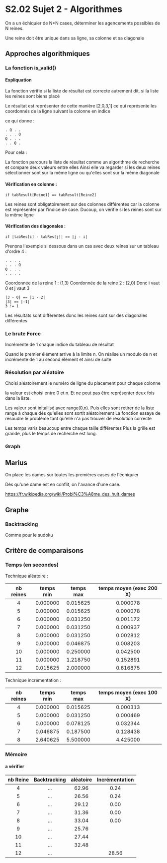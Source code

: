 # S2.02 Sujet 2 - Algorithmes

On a un échiquier de N\*N cases, déterminer les agencements possibles de N reines.

Une reine doit être unique dans sa ligne, sa colonne et sa diagonale

## Approches algorithmiques

### La fonction is_valid()

#### Expliquation

La fonction vérifie si la liste de résultat est correcte autrement dit, si la liste les reines sont biens placé

Le résultat est représenter de cette manière [2,0,3,1] ce qui représente les coordonnés de la ligne suivant la colonne en indice

ce qui donne :

    . Q . .
    . . . Q
    Q . . .
    . . Q .

Pour cela :

La fonction parcours la liste de résultat comme un algorithme de recherche et compare deux valeurs entre elles
Ainsi elle va regarder si les deux reines sélectionner sont sur la même ligne ou qu'elles sont sur la même diagonale

#### Vérification en colonne :

    if tabResult[Reine1] == tabResult[Reine2]

Les reines sont obligatoirement sur des colonnes différentes car la colonne est représenter par l'indice de case. Ducoup, on vérifie si les reines sont sur la même ligne

#### Vérification des diagonales :

    if |tabRes[i] - tabRes[j]| == |j - i|

Prenons l'exemple si dessous dans un cas avec deux reines sur un tableau d'ordre 4 :

    . . . .
    . . . Q
    Q . . .
    . . . .

Coordonnée de la reine 1 : (1,3)
Coordonnée de la reine 2 : (2,0)
Donc i vaut 0 et j vaut 3

    |3 - 0| == |1 - 2|
    |3| == |-1|
    3 != 1

Les résultats sont différentes donc les reines sont sur des diagonales différentes

### Le brute Force

Incrémente de 1 chaque indice du tableau de résultat

Quand le premier élément arrive à la limite n.
On réalise un modulo de n et incrémente de 1 au second élément et ainsi de suite

### Résolution par aléatoire

Choisi aléatoirement le numéro de ligne du placement pour chaque colonne

la valeur est choisi entre 0 et n. Et ne peut pas être représenter deux fois dans la liste.

Les valeur sont initailisé avec range(0,n). Puis elles sont retirer de la liste range à chaque dès qu'elles sont sortit aléatoirement
La fonction essaye de résoudre le problème tant qu'elle n'a pas trouver de résolution correcte

Les temps varis beaucoup entre chaque taille différentes
Plus la grille est grande, plus le temps de recherche est long.

### Graph

## Marius

On place les dames sur toutes les premières cases de l'échiquier

Dès qu'une dame est en conflit, on l'avance d'une case.

<https://fr.wikipedia.org/wiki/Probl%C3%A8me_des_huit_dames>

## Graphe

### Backtracking

Comme pour le sudoku

## Critère de comparaisons

### Temps (en secondes)

Technique aléatoire :

| nb reines | temps min | temps max | temps moyen (exec 200 X) |
| :-------: | :-------: | :-------: | :----------------------: |
|     4     | 0.000000  | 0.015625  |         0.000078         |
|     5     | 0.000000  | 0.015625  |         0.000078         |
|     6     | 0.000000  | 0.031250  |         0.001172         |
|     7     | 0.000000  | 0.031250  |         0.000937         |
|     8     | 0.000000  | 0.031250  |         0.002812         |
|     9     | 0.000000  | 0.046875  |         0.008203         |
|    10     | 0.000000  | 0.250000  |         0.042500         |
|    11     | 0.000000  | 1.218750  |         0.152891         |
|    12     | 0.015625  | 2.000000  |         0.616875         | 

Technique incrémentation :

| nb reines | temps min | temps max | temps moyen (exec 100 X) |
| :-------: | :-------: | :-------: | :----------------------: |
|     4     | 0.000000  | 0.015625  |      0.000313            |
|     5     | 0.000000  | 0.031250  |      0.000469            |
|     6     | 0.000000  | 0.078125  |      0.032344            |
|     7     | 0.046875  | 0.187500  |      0.128438            |
|     8     | 2.640625  | 5.500000  |      4.425000            |

### Mémoire

#### a vérifier

 nb Reine | Backtracking | aléatoire | Incrémentation |
 :------: | :----------: | :-------: | :------------: |
     4    |     ...      |   62.96   |      0.24      |
     5    |     ...      |   26.56   |      0.24      |
     6    |     ...      |   29.12   |      0.00      |
     7    |     ...      |   31.36   |      0.00      |
     8    |     ...      |   33.04   |      0.00      |
     9    |     ...      |   25.76   |  |
    10    |     ...      |   27.44   |  |
    11    |     ...      |   32.48   |  |
    12    |     ...      |           |     28.56      |


